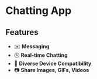 # Chatting App

## Features

- ✉️ **Messaging**
- 🕒 **Real-time Chatting**
- 📱 **Diverse Device Compatibility**
- 📷 **Share Images, GIFs, Videos**